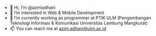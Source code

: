 - 👋 Hi, I’m @azmiadhani
- 👀 I’m interested in Web & Mobile Development
- 🌱 I’m currently working as programmer at PTIK ULM (Pengembangan Teknologi Informasi & Komunikasi Universitas Lambung Mangkurat)
- 📫 You can reach me at azmi.adhani@ulm.ac.id

<!---
azmiadhani/azmiadhani is a ✨ special ✨ repository because its `README.md` (this file) appears on your GitHub profile.
You can click the Preview link to take a look at your changes.
--->
